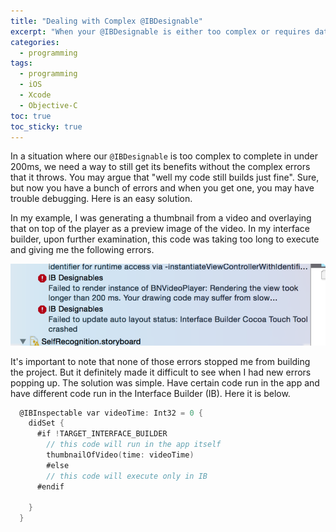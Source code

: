 ```yaml
---
title: "Dealing with Complex @IBDesignable" 
excerpt: "When your @IBDesignable is either too complex or requires data not available when previewing in the interface builder, here is how you deal with those errors."
categories:
  - programming
tags:
  - programming
  - iOS
  - Xcode
  - Objective-C
toc: true
toc_sticky: true
---
```

In a situation where our `@IBDesignable` is too complex to complete in under 200ms, we need a way to still get its benefits without the complex errors that it throws. You may argue that "well my code still builds just fine". Sure, but now you have a bunch of errors and when you get one, you may have trouble debugging. Here is an easy solution.

In my example, I was generating a thumbnail from a video and overlaying that on top of the player as a preview image of the video. In my interface builder, upon further examination, this code was taking too long to execute and giving me the following errors. 

![Silvrback blog image](/assets/posts/migrated-codehatcher-blog/Screen%20Region%202015-09-26%20at%2018.41.24_large.png)

It's important to note that none of those errors stopped me from building the project. But it definitely made it difficult to see when I had new errors popping up. The solution was simple. Have certain code run in the app and have different code run in the Interface Builder (IB). Here it is below.

```ObjectiveC
  @IBInspectable var videoTime: Int32 = 0 {
    didSet {
      #if !TARGET_INTERFACE_BUILDER
        // this code will run in the app itself
        thumbnailOfVideo(time: videoTime)
        #else
        // this code will execute only in IB
      #endif

    }
  }
```